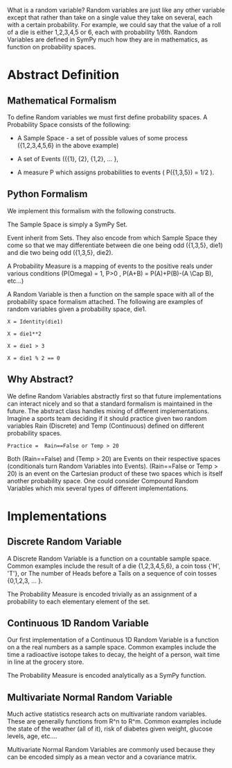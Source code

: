 What is a random variable? Random variables are just like any other variable except that rather than take on a single value they take on several, each with a certain probability. For example, we could say that the value of a roll of a die is either 1,2,3,4,5 or 6, each with probability 1/6th. Random Variables are defined in SymPy much how they are in mathematics, as function on probability spaces. 

# Abstract Definition
## Mathematical Formalism
To define Random variables we must first define probability spaces. A Probability Space consists of the following: 

* A Sample Space - a set of possible values of some process ({1,2,3,4,5,6} in the above example)

* A set of Events ({{1}, {2}, {1,2}, ... }, 

* A measure P which assigns probabilities to events ( P({1,3,5}) = 1/2 ). 

## Python Formalism
We implement this formalism with the following constructs. 

The Sample Space is simply a SymPy Set. 

Event inherit from Sets. They also encode from which Sample Space they come so that we may differentiate between die one being odd ({1,3,5}, die1) and die two being odd ({1,3,5}, die2).

A Probability Measure is a mapping of events to the positive reals under various conditions (P(Omega) = 1, P>0 , P(A+B) = P(A)+P(B)-(A \Cap B), etc...)

A Random Variable is then a function on the sample space with all of the probability space formalism attached. The following are examples of random variables given a probability space, die1. 

`X = Identity(die1)`

`X = die1**2`

`X = die1 > 3`

`X = die1 % 2 == 0`

## Why Abstract?

We define Random Variables abstractly first so that future implementations can interact nicely and so that a standard formalism is maintained in the future. The abstract class handles mixing of different implementations. 
Imagine a sports team deciding if it should practice given two random variables Rain (Discrete) and Temp (Continuous) defined on different probability spaces. 

`Practice =  Rain==False or Temp > 20`

Both (Rain==False) and (Temp > 20) are Events on their respective spaces (conditionals turn Random Variables into Events). (Rain==False or Temp > 20) is an event on the Cartesian product of these two spaces which is itself another probability space. One could consider Compound Random Variables which mix several types of different implementations. 

# Implementations
## Discrete Random Variable
A Discrete Random Variable is a function on a countable sample space. Common examples include the result of a die {1,2,3,4,5,6}, a coin toss {'H', 'T'}, or The number of Heads before a Tails on a sequence of coin tosses {0,1,2,3, ... }. 

The Probability Measure is encoded trivially as an assignment of a probability to each elementary element of the set. 

## Continuous 1D Random Variable
Our first implementation of a Continuous 1D Random Variable is a function on a the real numbers as a sample space. Common examples include the time a radioactive isotope takes to decay, the height of a person, wait time in line at the grocery store. 

The Probability Measure is encoded analytically as a SymPy function. 

## Multivariate Normal Random Variable
Much active statistics research acts on multivariate random variables. These are generally functions from R^n to R^m. Common examples include the state of the weather (all of it), risk of diabetes given weight, glucose levels, age, etc.... 

Multivariate Normal Random Variables are commonly used because they can be encoded simply as a mean vector and a covariance matrix. 
